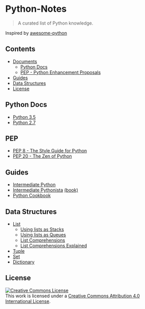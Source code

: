 # Python-Notes

> A curated list of Python knowledge. 

Inspired by [awesome-python](https://github.com/vinta/awesome-python#awesome-python)

## Contents

- [Documents](#contents)
  - [Python Docs](#python-docs)
  - [PEP - Python Enhancement Proposals](#pep)
- [Guides](#guides)
- [Data Structures](#data-structures)
- [License](#license)

## Python Docs

- [Python 3.5](https://docs.python.org/3.5/)
- [Python 2.7](https://docs.python.org/2.7/)

## PEP

- [PEP 8 - The Style Guide for Python](https://www.python.org/dev/peps/pep-0008/)
- [PEP 20 - The Zen of Python](https://www.python.org/dev/peps/pep-0020/)

## Guides

- [Intermediate Python](http://book.pythontips.com/en/latest/)
- [Intermediate Pythonista](http://intermediatepythonista.com/) [(book)](https://leanpub.com/intermediatepython/read)
- [Python Cookbook](http://chimera.labs.oreilly.com/books/1230000000393/index.html)

## Data Structures

- [List](https://docs.python.org/3.5/tutorial/datastructures.html#more-on-lists)
  - [Using lists as Stacks](https://docs.python.org/3.5/tutorial/datastructures.html#using-lists-as-stacks)
  - [Using lists as Queues](https://docs.python.org/3.5/tutorial/datastructures.html#using-lists-as-queues)
  - [List Comprehensions](https://docs.python.org/3.5/tutorial/datastructures.html#list-comprehensions)
  - [List Comprehensions Explained](http://treyhunner.com/2015/12/python-list-comprehensions-now-in-color/)
- [Tuple](https://docs.python.org/3.5/tutorial/datastructures.html#tuples-and-sequences)
- [Set](https://docs.python.org/3.5/tutorial/datastructures.html#sets)
- [Dictionary](https://docs.python.org/3.5/tutorial/datastructures.html#dictionaries)

## License

<a rel="license" href="http://creativecommons.org/licenses/by/4.0/"><img alt="Creative Commons License" style="border-width:0" src="https://i.creativecommons.org/l/by/4.0/88x31.png" /></a><br />This work is licensed under a <a rel="license" href="http://creativecommons.org/licenses/by/4.0/">Creative Commons Attribution 4.0 International License</a>.
